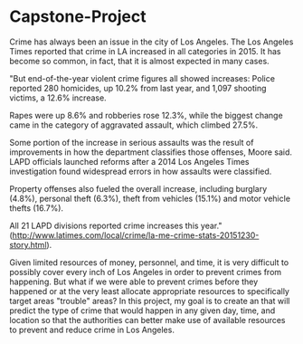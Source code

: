 # Capstone-Project

Crime has always been an issue in the city of Los Angeles. The Los Angeles Times reported that crime in LA increased in all categories in 2015. It has become so common, in fact, that it is almost expected in many cases. 

"But end-of-the-year violent crime figures all showed increases: Police reported 280 homicides, up 10.2% from last year, and 1,097 shooting victims, a 12.6% increase.

Rapes were up 8.6% and robberies rose 12.3%, while the biggest change came in the category of aggravated assault, which climbed 27.5%.

Some portion of the increase in serious assaults was the result of improvements in how the department classifies those offenses, Moore said. LAPD officials launched reforms after a 2014 Los Angeles Times investigation found widespread errors in how assaults were classified.

Property offenses also fueled the overall increase, including burglary (4.8%), personal theft (6.3%), theft from vehicles (15.1%) and motor vehicle thefts (16.7%).

All 21 LAPD divisions reported crime increases this year." (http://www.latimes.com/local/crime/la-me-crime-stats-20151230-story.html). 

Given limited resources of money, personnel, and time, it is very difficult to possibly cover every inch of Los Angeles in order to prevent crimes
from happening. But what if we were able to prevent crimes before they happened or at the very least allocate appropriate resources to specifically target areas "trouble" areas? In this project, my goal is to create an that will predict the type of crime that would happen in any given day, time, and location so that the authorities can better make use of available resources to prevent and reduce crime in Los Angeles.